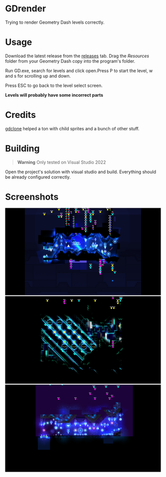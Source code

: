 # GDrender
Trying to render Geometry Dash levels correctly.

# Usage
Download the latest release from the [releases](github.com/maxnut/gdrender/releases/latest) tab. Drag the _Resources_ folder from your Geometry Dash copy into the program's folder.

Run GD.exe, search for levels and click open.Press P to start the level, w and s for scrolling up and down.

Press ESC to go back to the level select screen.

__Levels will probably have some incorrect parts__

# Credits

[gdclone](https://github.com/opstic/gdclone) helped a ton with child sprites and a bunch of other stuff.

# Building
> **Warning**
> Only tested on Visual Studio 2022

Open the project's solution with visual studio and build. Everything should be already configured correctly.

# Screenshots

![ss1](/images/ss1.png)
![ss2](/images/ss2.png)
![ss3](/images/ss3.png)
